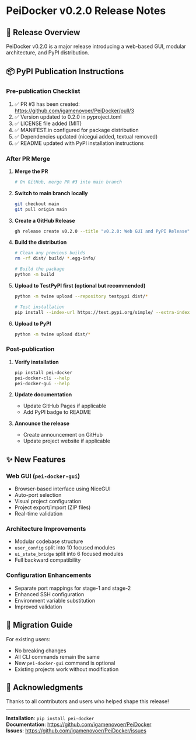 # PeiDocker v0.2.0 Release Notes

## 🚀 Release Overview

PeiDocker v0.2.0 is a major release introducing a web-based GUI, modular architecture, and PyPI distribution.

## 📦 PyPI Publication Instructions

### Pre-publication Checklist

1. ✅ PR #3 has been created: https://github.com/igamenovoer/PeiDocker/pull/3
2. ✅ Version updated to 0.2.0 in pyproject.toml
3. ✅ LICENSE file added (MIT)
4. ✅ MANIFEST.in configured for package distribution
5. ✅ Dependencies updated (nicegui added, textual removed)
6. ✅ README updated with PyPI installation instructions

### After PR Merge

1. **Merge the PR**
   ```sh
   # On GitHub, merge PR #3 into main branch
   ```

2. **Switch to main branch locally**
   ```sh
   git checkout main
   git pull origin main
   ```

3. **Create a GitHub Release**
   ```sh
   gh release create v0.2.0 --title "v0.2.0: Web GUI and PyPI Release" --notes-file RELEASE_NOTES.md
   ```

4. **Build the distribution**
   ```sh
   # Clean any previous builds
   rm -rf dist/ build/ *.egg-info/
   
   # Build the package
   python -m build
   ```

5. **Upload to TestPyPI first (optional but recommended)**
   ```sh
   python -m twine upload --repository testpypi dist/*
   
   # Test installation
   pip install --index-url https://test.pypi.org/simple/ --extra-index-url https://pypi.org/simple/ pei-docker
   ```

6. **Upload to PyPI**
   ```sh
   python -m twine upload dist/*
   ```

### Post-publication

1. **Verify installation**
   ```sh
   pip install pei-docker
   pei-docker-cli --help
   pei-docker-gui --help
   ```

2. **Update documentation**
   - Update GitHub Pages if applicable
   - Add PyPI badge to README

3. **Announce the release**
   - Create announcement on GitHub
   - Update project website if applicable

## ✨ New Features

### Web GUI (`pei-docker-gui`)
- Browser-based interface using NiceGUI
- Auto-port selection
- Visual project configuration
- Project export/import (ZIP files)
- Real-time validation

### Architecture Improvements
- Modular codebase structure
- `user_config` split into 10 focused modules
- `ui_state_bridge` split into 6 focused modules
- Full backward compatibility

### Configuration Enhancements
- Separate port mappings for stage-1 and stage-2
- Enhanced SSH configuration
- Environment variable substitution
- Improved validation

## 📝 Migration Guide

For existing users:
- No breaking changes
- All CLI commands remain the same
- New `pei-docker-gui` command is optional
- Existing projects work without modification

## 🙏 Acknowledgments

Thanks to all contributors and users who helped shape this release!

---

**Installation**: `pip install pei-docker`  
**Documentation**: https://github.com/igamenovoer/PeiDocker  
**Issues**: https://github.com/igamenovoer/PeiDocker/issues